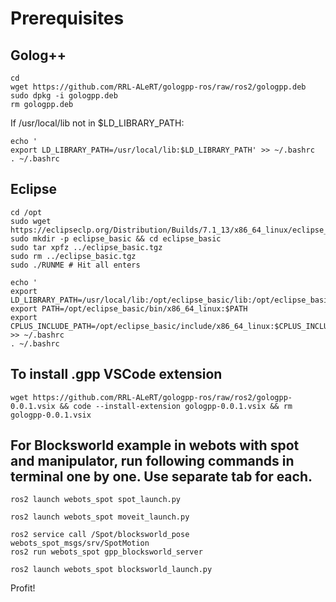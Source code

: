# Prerequisites
## Golog++
```
cd
wget https://github.com/RRL-ALeRT/gologpp-ros/raw/ros2/gologpp.deb
sudo dpkg -i gologpp.deb
rm gologpp.deb
```
If /usr/local/lib not in $LD_LIBRARY_PATH:
```
echo '
export LD_LIBRARY_PATH=/usr/local/lib:$LD_LIBRARY_PATH' >> ~/.bashrc
. ~/.bashrc
```
## Eclipse
```
cd /opt
sudo wget https://eclipseclp.org/Distribution/Builds/7.1_13/x86_64_linux/eclipse_basic.tgz
sudo mkdir -p eclipse_basic && cd eclipse_basic
sudo tar xpfz ../eclipse_basic.tgz
sudo rm ../eclipse_basic.tgz
sudo ./RUNME # Hit all enters
```
```
echo '
export LD_LIBRARY_PATH=/usr/local/lib:/opt/eclipse_basic/lib:/opt/eclipse_basic/lib/x86_64_linux:$LD_LIBRARY_PATH
export PATH=/opt/eclipse_basic/bin/x86_64_linux:$PATH
export CPLUS_INCLUDE_PATH=/opt/eclipse_basic/include/x86_64_linux:$CPLUS_INCLUDE_PATH' >> ~/.bashrc
. ~/.bashrc
```
## To install .gpp VSCode extension
```
wget https://github.com/RRL-ALeRT/gologpp-ros/raw/ros2/gologpp-0.0.1.vsix && code --install-extension gologpp-0.0.1.vsix && rm gologpp-0.0.1.vsix
```

## For Blocksworld example in webots with spot and manipulator, run following commands in terminal one by one. Use separate tab for each.
```
ros2 launch webots_spot spot_launch.py
```
```
ros2 launch webots_spot moveit_launch.py
```
```
ros2 service call /Spot/blocksworld_pose webots_spot_msgs/srv/SpotMotion
ros2 run webots_spot gpp_blocksworld_server
```
```
ros2 launch webots_spot blocksworld_launch.py
```
Profit!
